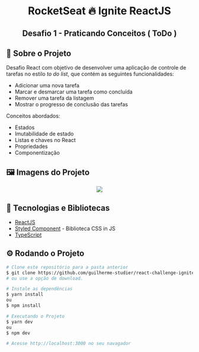 <!-- Title -->
<h1 align="center"> RocketSeat 🔥 Ignite ReactJS </h1>

<!-- Subtitle -->
<h2 align="center"> Desafio 1 - Praticando Conceitos ( ToDo ) </h2>

<!-- Sobre o Projeto -->
## 🚀 Sobre o Projeto
Desafio React com objetivo de desenvolver uma aplicação de controle de tarefas no estilo *to do list*, que contém as seguintes funcionalidades:

* Adicionar uma nova tarefa
* Marcar e desmarcar uma tarefa como concluída
* Remover uma tarefa da listagem
* Mostrar o progresso de conclusão das tarefas

Conceitos abordados:

* Estados
* Imutabilidade de estado
* Listas e chaves no React
* Propriedades
* Componentização


## 🖼️ Imagens do Projeto
<div align="center">
  <img src="./src/assets/screenshot.png">
</div>

## 🧰 Tecnologias e Bibliotecas

* [ReactJS](https://pt-br.reactjs.org/tutorial/tutorial.html)
* [Styled Component](https://www.npmjs.com/package/styled-components) - Biblioteca CSS in JS
* [TypeScript](https://www.typescriptlang.org/)


## ⚙️ Rodando o Projeto
```bash
# Clone este repositório para a pasta anterior
$ git clone https://github.com/guilherme-studier/react-challenge-ignite-01.git
# ou use a opção de download.

# Instale as dependências
$ yarn install
ou
$ npm install

# Executando o Projeto
$ yarn dev 
ou
$ npm dev

# Acesse http://localhost:3000 no seu navagador
```
